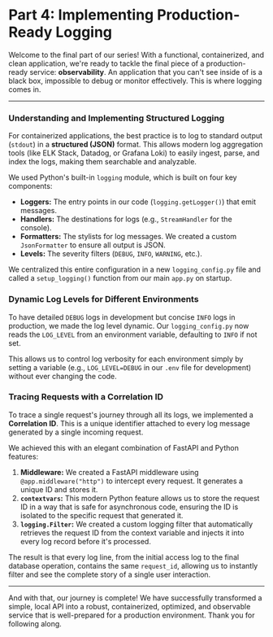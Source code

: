 # Part 4: Implementing Production-Ready Logging

Welcome to the final part of our series! With a functional, containerized, and clean application, we're ready to tackle the final piece of a production-ready service: **observability**. An application that you can't see inside of is a black box, impossible to debug or monitor effectively. This is where logging comes in.

---

### Understanding and Implementing Structured Logging

For containerized applications, the best practice is to log to standard output (`stdout`) in a **structured (JSON)** format. This allows modern log aggregation tools (like ELK Stack, Datadog, or Grafana Loki) to easily ingest, parse, and index the logs, making them searchable and analyzable.

We used Python's built-in `logging` module, which is built on four key components:
-   **Loggers:** The entry points in our code (`logging.getLogger()`) that emit messages.
-   **Handlers:** The destinations for logs (e.g., `StreamHandler` for the console).
-   **Formatters:** The stylists for log messages. We created a custom `JsonFormatter` to ensure all output is JSON.
-   **Levels:** The severity filters (`DEBUG`, `INFO`, `WARNING`, etc.).

We centralized this entire configuration in a new `logging_config.py` file and called a `setup_logging()` function from our main `app.py` on startup.

### Dynamic Log Levels for Different Environments

To have detailed `DEBUG` logs in development but concise `INFO` logs in production, we made the log level dynamic. Our `logging_config.py` now reads the `LOG_LEVEL` from an environment variable, defaulting to `INFO` if not set.

This allows us to control log verbosity for each environment simply by setting a variable (e.g., `LOG_LEVEL=DEBUG` in our `.env` file for development) without ever changing the code.

### Tracing Requests with a Correlation ID

To trace a single request's journey through all its logs, we implemented a **Correlation ID**. This is a unique identifier attached to every log message generated by a single incoming request.

We achieved this with an elegant combination of FastAPI and Python features:
1.  **Middleware:** We created a FastAPI middleware using `@app.middleware("http")` to intercept every request. It generates a unique ID and stores it.
2.  **`contextvars`:** This modern Python feature allows us to store the request ID in a way that is safe for asynchronous code, ensuring the ID is isolated to the specific request that generated it.
3.  **`logging.Filter`:** We created a custom logging filter that automatically retrieves the request ID from the context variable and injects it into every log record before it's processed.

The result is that every log line, from the initial access log to the final database operation, contains the same `request_id`, allowing us to instantly filter and see the complete story of a single user interaction.

---

And with that, our journey is complete! We have successfully transformed a simple, local API into a robust, containerized, optimized, and observable service that is well-prepared for a production environment. Thank you for following along.
